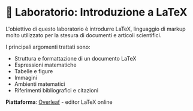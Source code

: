 # 📝 Laboratorio: Introduzione a LaTeX

L'obiettivo di questo laboratorio è introdurre LaTeX, linguaggio di markup molto utilizzato per la stesura di documenti e articoli scientifici.

I principali argomenti trattati sono:
- Struttura e formattazione di un documento LaTeX
- Espressioni matematiche
- Tabelle e figure
- Immagini
- Ambienti matematici
- Riferimenti bibliografici e citazioni

**Piattaforma**: [Overleaf](https://www.overleaf.com/) - editor LaTeX online
